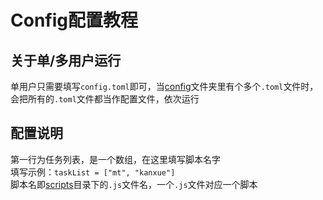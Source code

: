 # Config配置教程

## 关于单/多用户运行
单用户只需要填写`config.toml`即可，当[config]()文件夹里有个多个`.toml`文件时，会把所有的`.toml`文件都当作配置文件，依次运行  

## 配置说明
第一行为任务列表，是一个数组，在这里填写脚本名字  
填写示例：`taskList = ["mt", "kanxue"]`  
脚本名即[scripts](../src/scripts)目录下的`.js`文件名，一个`.js`文件对应一个脚本  
